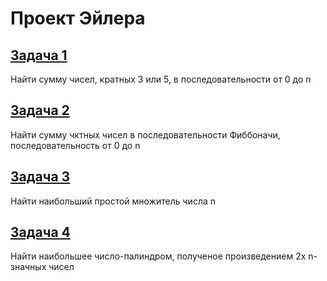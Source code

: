 # Проект Эйлера #

## [Задача 1](https://projecteuler.net/problem=1) ##

Найти сумму чисел, кратных 3 или 5, в последовательности от 0 до n

## [Задача 2](https://projecteuler.net/problem=2) ##

Найти сумму чктных чисел в последовательности Фиббоначи, последовательность от 0 до n

## [Задача 3](https://projecteuler.net/problem=3) ##

Найти наибольший простой множитель числа n

## [Задача 4](https://projecteuler.net/problem=4) ##

Найти наибольшее число-палиндром, полученое произведением 2х n-значных чисел 
